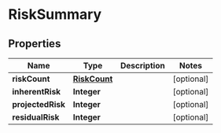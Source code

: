 
# RiskSummary

## Properties
Name | Type | Description | Notes
------------ | ------------- | ------------- | -------------
**riskCount** | [**RiskCount**](RiskCount.md) |  |  [optional]
**inherentRisk** | **Integer** |  |  [optional]
**projectedRisk** | **Integer** |  |  [optional]
**residualRisk** | **Integer** |  |  [optional]



